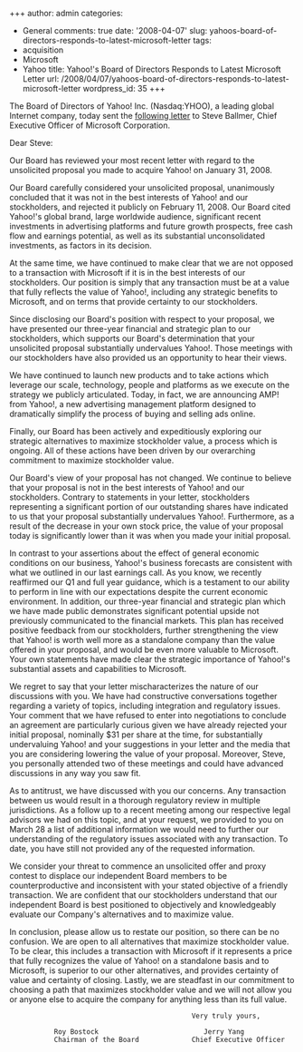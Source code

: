 +++
author: admin
categories:
- General
comments: true
date: '2008-04-07'
slug: yahoos-board-of-directors-responds-to-latest-microsoft-letter
tags:
- acquisition
- Microsoft
- Yahoo
title: Yahoo!'s Board of Directors Responds to Latest Microsoft Letter
url: /2008/04/07/yahoos-board-of-directors-responds-to-latest-microsoft-letter
wordpress_id: 35
+++


The Board of Directors of Yahoo! Inc. (Nasdaq:YHOO), a leading global Internet company, today sent the [following letter](http://yhoo.client.shareholder.com/press/releasedetail.cfm?ReleaseID=303369) to Steve Ballmer, Chief Executive Officer of Microsoft Corporation.

Dear Steve:

Our Board has reviewed your most recent letter with regard to the unsolicited proposal you made to acquire Yahoo! on January 31, 2008.

Our Board carefully considered your unsolicited proposal, unanimously concluded that it was not in the best interests of Yahoo! and our stockholders, and rejected it publicly on February 11, 2008. Our Board cited Yahoo!'s global brand, large worldwide audience, significant recent investments in advertising platforms and future growth prospects, free cash flow and earnings potential, as well as its substantial unconsolidated investments, as factors in its decision.

At the same time, we have continued to make clear that we are not opposed to a transaction with Microsoft if it is in the best interests of our stockholders. Our position is simply that any transaction must be at a value that fully reflects the value of Yahoo!, including any strategic benefits to Microsoft, and on terms that provide certainty to our stockholders.

Since disclosing our Board's position with respect to your proposal, we have presented our three-year financial and strategic plan to our stockholders, which supports our Board's determination that your unsolicited proposal substantially undervalues Yahoo!. Those meetings with our stockholders have also provided us an opportunity to hear their views.

We have continued to launch new products and to take actions which leverage our scale, technology, people and platforms as we execute on the strategy we publicly articulated. Today, in fact, we are announcing AMP! from Yahoo!, a new advertising management platform designed to dramatically simplify the process of buying and selling ads online.

Finally, our Board has been actively and expeditiously exploring our strategic alternatives to maximize stockholder value, a process which is ongoing. All of these actions have been driven by our overarching commitment to maximize stockholder value.

Our Board's view of your proposal has not changed. We continue to believe that your proposal is not in the best interests of Yahoo! and our stockholders. Contrary to statements in your letter, stockholders representing a significant portion of our outstanding shares have indicated to us that your proposal substantially undervalues Yahoo!. Furthermore, as a result of the decrease in your own stock price, the value of your proposal today is significantly lower than it was when you made your initial proposal.

In contrast to your assertions about the effect of general economic conditions on our business, Yahoo!'s business forecasts are consistent with what we outlined in our last earnings call. As you know, we recently reaffirmed our Q1 and full year guidance, which is a testament to our ability to perform in line with our expectations despite the current economic environment. In addition, our three-year financial and strategic plan which we have made public demonstrates significant potential upside not previously communicated to the financial markets. This plan has received positive feedback from our stockholders, further strengthening the view that Yahoo! is worth well more as a standalone company than the value offered in your proposal, and would be even more valuable to Microsoft. Your own statements have made clear the strategic importance of Yahoo!'s substantial assets and capabilities to Microsoft.

We regret to say that your letter mischaracterizes the nature of our discussions with you. We have had constructive conversations together regarding a variety of topics, including integration and regulatory issues. Your comment that we have refused to enter into negotiations to conclude an agreement are particularly curious given we have already rejected your initial proposal, nominally $31 per share at the time, for substantially undervaluing Yahoo! and your suggestions in your letter and the media that you are considering lowering the value of your proposal. Moreover, Steve, you personally attended two of these meetings and could have advanced discussions in any way you saw fit.

As to antitrust, we have discussed with you our concerns. Any transaction between us would result in a thorough regulatory review in multiple jurisdictions. As a follow up to a recent meeting among our respective legal advisors we had on this topic, and at your request, we provided to you on March 28 a list of additional information we would need to further our understanding of the regulatory issues associated with any transaction. To date, you have still not provided any of the requested information.

We consider your threat to commence an unsolicited offer and proxy contest to displace our independent Board members to be counterproductive and inconsistent with your stated objective of a friendly transaction. We are confident that our stockholders understand that our independent Board is best positioned to objectively and knowledgeably evaluate our Company's alternatives and to maximize value.

In conclusion, please allow us to restate our position, so there can be no confusion. We are open to all alternatives that maximize stockholder value. To be clear, this includes a transaction with Microsoft if it represents a price that fully recognizes the value of Yahoo! on a standalone basis and to Microsoft, is superior to our other alternatives, and provides certainty of value and certainty of closing. Lastly, we are steadfast in our commitment to choosing a path that maximizes stockholder value and we will not allow you or anyone else to acquire the company for anything less than its full value.

    
                                                 Very truly yours,
    
               Roy Bostock                          Jerry Yang 
               Chairman of the Board             Chief Executive Officer
